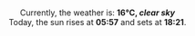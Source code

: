 <p  align="center"><br/>Currently, the weather is: <b> 16°C, <i>clear sky</i></b></br>Today, the sun rises at <b>05:57</b> and sets at <b>18:21</b>.</p>